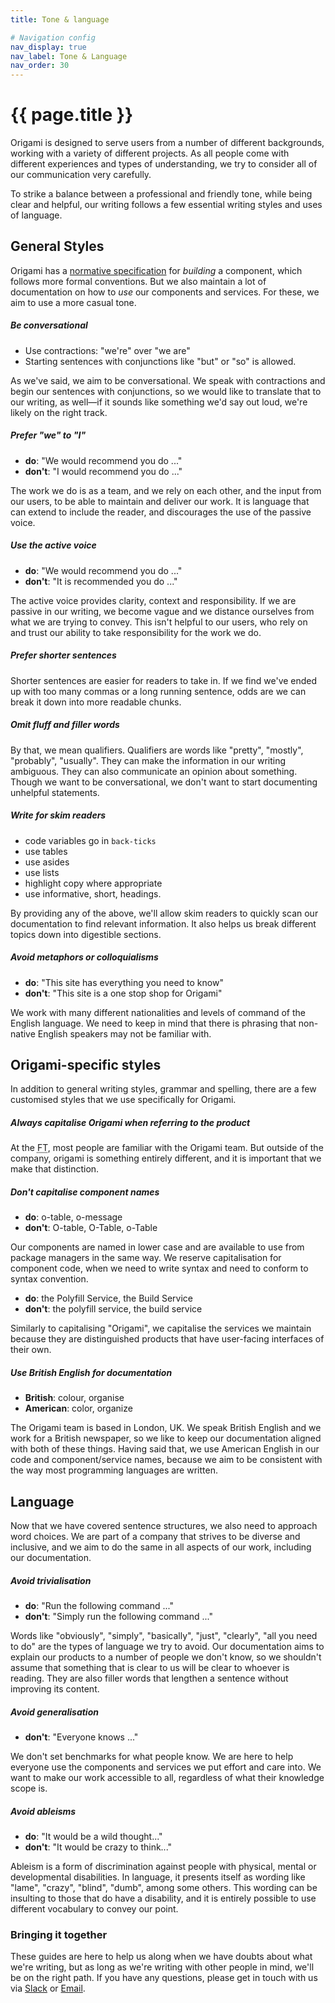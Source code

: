 ```yaml
---
title: Tone & language

# Navigation config
nav_display: true
nav_label: Tone & Language
nav_order: 30
---
```


# {{ page.title }}

Origami is designed to serve users from a number of different backgrounds, working with a variety of different projects.
As all people come with different experiences and types of understanding, we try to consider all of our communication very carefully.

To strike a balance between a professional and friendly tone, while being clear and helpful, our writing follows a few essential writing styles and uses of language.

## General Styles

Origami has a [normative specification](/spec) for _building_ a component, which follows more formal conventions. But we also maintain a lot of documentation on how to _use_ our components and services. For these, we aim to use a more casual tone.

##### Be conversational
- Use contractions: "we're" over "we are"
- Starting sentences with conjunctions like "but" or "so" is allowed.

As we've said, we aim to be conversational. We speak with contractions and begin our sentences with conjunctions, so we would like to translate that to our writing, as well—if it sounds like something we'd say out loud, we're likely on the right track.

##### Prefer "we" to "I"
- **do**: "We would recommend you do ..."
- **don't**: "I would recommend you do ..."

The work we do is as a team, and we rely on each other, and the input from our users, to be able to maintain and deliver our work. It is language that can extend to include the reader, and discourages the use of the passive voice.

##### Use the active voice
- **do**: "We would recommend you do ..."
- **don't**: "It is recommended you do ..."

The active voice provides clarity, context and responsibility. If we are passive in our writing, we become vague and we distance ourselves from what we are trying to convey. This isn't helpful to our users, who rely on and trust our ability to take responsibility for the work we do.

##### Prefer shorter sentences

Shorter sentences are easier for readers to take in.
If we find we've ended up with too many commas or a long running sentence, odds are we can break it down into more readable chunks.

##### Omit fluff and filler words

By that, we mean qualifiers. Qualifiers are words like "pretty", "mostly", "probably", "usually". They can make the information in our writing ambiguous. They can also communicate an opinion about something. Though we want to be conversational, we don't want to start documenting unhelpful statements.

##### Write for skim readers
- code variables go in `back-ticks`
- use tables
- use asides
- use lists
- highlight copy where appropriate
- use informative, short, headings.

By providing any of the above, we'll allow skim readers to quickly scan our documentation to find relevant information. It also helps us break different topics down into digestible sections.

##### Avoid metaphors or colloquialisms
- **do**: "This site has everything you need to know"
- **don't**: "This site is a one stop shop for Origami"

We work with many different nationalities and levels of command of the English language. We need to keep in mind that there is phrasing that non-native English speakers may not be familiar with.

## Origami-specific styles

In addition to general writing styles, grammar and spelling, there are a few customised styles that we use specifically for Origami.

##### Always capitalise Origami when referring to the product

At the <abbr title="Financial Times">FT</abbr>, most people are familiar with the Origami team. But outside of the company, origami is something entirely different, and it is important that we make that distinction.

##### Don't capitalise component names

- **do**: o-table, o-message
- **don't**: O-table, O-Table, o-Table

Our components are named in lower case and are available to use from package managers in the same way.
We reserve capitalisation for component code, when we need to write syntax and need to conform to syntax convention.

- **do**: the Polyfill Service, the Build Service
- **don't**: the polyfill service, the build service

Similarly to capitalising "Origami", we capitalise the services we maintain because they are distinguished products that have user-facing interfaces of their own.

##### Use British English for documentation
- **British**: colour, organise
- **American**: color, organize

The Origami team is based in London, UK. We speak British English and we work for a British newspaper, so we like to keep our documentation aligned with both of these things.
Having said that, we use American English in our code and component/service names, because we aim to be consistent with the way most programming languages are written.

## Language

Now that we have covered sentence structures, we also need to approach word choices. We are part of a company that strives to be diverse and inclusive, and we aim to do the same in all aspects of our work, including our documentation.

##### Avoid trivialisation

- **do**: "Run the following command ..."
- **don't**: "Simply run the following command ..."

Words like "obviously", "simply", "basically", "just", "clearly", "all you need to do" are the types of language we try to avoid.
Our documentation aims to explain our products to a number of people we don't know, so we shouldn't assume that something that is clear to us will be clear to whoever is reading. They are also filler words that lengthen a sentence without improving its content.

##### Avoid generalisation

- **don't**: "Everyone knows ..."

We don't set benchmarks for what people know.
We are here to help everyone use the components and services we put effort and care into. We want to make our work accessible to all, regardless of what their knowledge scope is.

##### Avoid ableisms

- **do**: "It would be a wild thought..."
- **don't**: "It would be crazy to think..."

Ableism is a form of discrimination against people with physical, mental or developmental disabilities.
In language, it presents itself as wording like "lame", "crazy", "blind", "dumb", among some others. This wording can be insulting to those that do have a disability, and it is entirely possible to use different vocabulary to convey our point.

### Bringing it together

These guides are here to help us along when we have doubts about what we're  writing, but as long as we're writing with other people in mind, we'll be on the right path.
If you have any questions, please get in touch with us via [Slack](https://financialtimes.slack.com/messages/ft-origami) or [Email](origami.support@ft.com).
